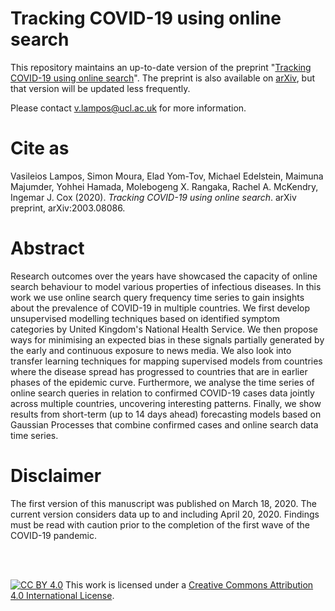 # Tracking COVID-19 using online search

This repository maintains an up-to-date version of the preprint "[Tracking COVID-19 using online search](covid-19-online-search.pdf)". The preprint is also available on [arXiv](https://arxiv.org/abs/2003.08086), but that version will be updated less frequently.

Please contact v.lampos@ucl.ac.uk for more information.

# Cite as
Vasileios Lampos, Simon Moura, Elad Yom-Tov, Michael Edelstein, Maimuna Majumder, Yohhei Hamada, Molebogeng X. Rangaka, Rachel A. McKendry, Ingemar J. Cox (2020). <em>Tracking COVID-19 using online search</em>. arXiv preprint, arXiv:2003.08086.

# Abstract
Research outcomes over the years have showcased the capacity of online search behaviour to model various properties of infectious diseases. In this work we use online search query frequency time series to gain insights about the prevalence of COVID-19 in multiple countries. We first develop unsupervised modelling techniques based on identified symptom categories by United Kingdom's National Health Service. We then propose ways for minimising an expected bias in these signals partially generated by the early and continuous exposure to news media. We also look into transfer learning techniques for mapping supervised models from countries where the disease spread has progressed to countries that are in earlier phases of the epidemic curve. Furthermore, we analyse the time series of online search queries in relation to confirmed COVID-19 cases data jointly across multiple countries, uncovering interesting patterns. Finally, we show results from short-term (up to 14 days ahead) forecasting models based on Gaussian Processes that combine confirmed cases and online search data time series.

# Disclaimer
The first version of this manuscript was published on March 18, 2020. The current version considers data up to and including April 20, 2020. Findings must be read with caution prior to the completion of the first wave of the COVID-19 pandemic.

<br />
<br />

[![CC BY 4.0][cc-by-image]][cc-by] This work is licensed under a [Creative Commons Attribution 4.0 International License][cc-by].

[cc-by]: http://creativecommons.org/licenses/by/4.0/
[cc-by-image]: https://i.creativecommons.org/l/by/4.0/88x31.png
[cc-by-shield]: https://img.shields.io/badge/License-CC%20BY%204.0-lightgrey.svg
